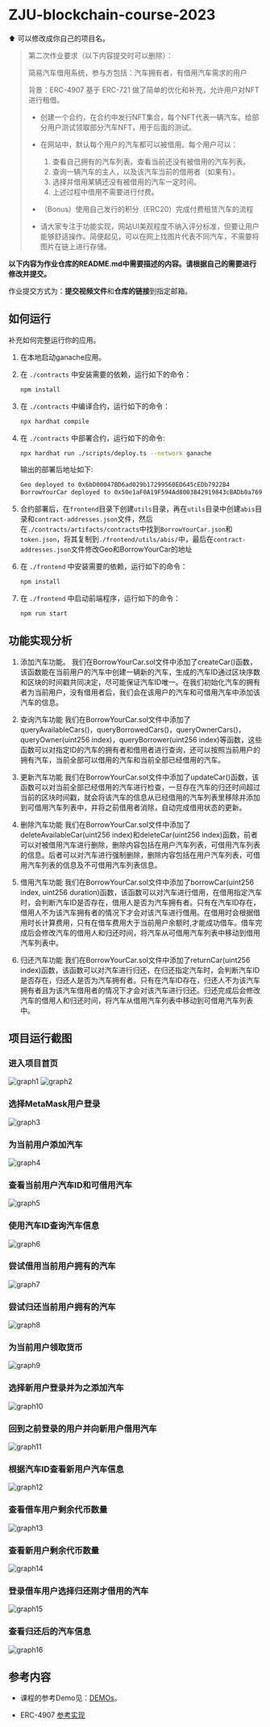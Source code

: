 # ZJU-blockchain-course-2023

⬆ 可以️修改成你自己的项目名。

> 第二次作业要求（以下内容提交时可以删除）：
> 
> 简易汽车借用系统，参与方包括：汽车拥有者，有借用汽车需求的用户
>
> 背景：ERC-4907 基于 ERC-721 做了简单的优化和补充，允许用户对NFT进行租借。
> - 创建一个合约，在合约中发行NFT集合，每个NFT代表一辆汽车。给部分用户测试领取部分汽车NFT，用于后面的测试。
> - 在网站中，默认每个用户的汽车都可以被借用。每个用户可以： 
>    1. 查看自己拥有的汽车列表。查看当前还没有被借用的汽车列表。
>    2. 查询一辆汽车的主人，以及该汽车当前的借用者（如果有）。
>    3. 选择并借用某辆还没有被借用的汽车一定时间。
>    4. 上述过程中借用不需要进行付费。
> 
> - （Bonus）使用自己发行的积分（ERC20）完成付费租赁汽车的流程
> - 请大家专注于功能实现，网站UI美观程度不纳入评分标准，但要让用户能够舒适操作。简便起见，可以在网上找图片代表不同汽车，不需要将图片在链上进行存储。

**以下内容为作业仓库的README.md中需要描述的内容。请根据自己的需要进行修改并提交。**

作业提交方式为：**提交视频文件**和**仓库的链接**到指定邮箱。

## 如何运行

补充如何完整运行你的应用。

1. 在本地启动ganache应用。

2. 在 `./contracts` 中安装需要的依赖，运行如下的命令：
    ```bash
    npm install
    ```
3. 在 `./contracts` 中编译合约，运行如下的命令：
    ```bash
    npx hardhat compile
    ```
4. 在 `./contracts` 中部署合约，运行如下的命令:
    ```bash
    npx hardhat run ./scripts/deploy.ts --network ganache
    ```
    输出的部署后地址如下:
    ```bash
    Geo deployed to 0x6bD00047BD6ad029b17299560ED645cEDb7922B4
    BorrowYourCar deployed to 0x50e1aF0A19F594Ad8003B42919843cBADb0a769d
    ```
5. 合约部署后，在`frontend`目录下创建`utils`目录，再在`utils`目录中创建`abis`目录和`contract-addresses.json`文件，然后在`./contracts/artifacts/contracts`中找到`BorrowYourCar.json`和`token.json`，将其复制到`./frontend/utils/abis/`中，最后在`contract-addresses.json`文件修改Geo和BorrowYourCar的地址
6. 在 `./frontend` 中安装需要的依赖，运行如下的命令：
    ```bash
    npm install
    ```
7. 在 `./frontend` 中启动前端程序，运行如下的命令：
    ```bash
    npm run start
    ```

## 功能实现分析

1. 添加汽车功能。
    我们在BorrowYourCar.sol文件中添加了createCar()函数，该函数能在当前用户的汽车中创建一辆新的汽车，生成的汽车ID通过区块序数和区块的时间戳共同决定，尽可能保证汽车ID唯一。在我们初始化汽车的拥有者为当前用户，没有借用者后，我们会在该用户的汽车和可借用汽车中添加该汽车的信息。

2. 查询汽车功能
    我们在BorrowYourCar.sol文件中添加了queryAvailableCars()，queryBorrowedCars()，queryOwnerCars()，queryOwner(uint256 index)，queryBorrower(uint256 index)等函数，这些函数可以对指定ID的汽车的拥有者和借用者进行查询，还可以按照当前用户的拥有汽车，当前全部可以借用的汽车和当前全部已经借用的汽车。

3. 更新汽车功能
    我们在BorrowYourCar.sol文件中添加了updateCar()函数，该函数可以对当前全部已经借用的汽车进行检查，一旦存在汽车的归还时间超过当前的区块时间戳，就会将该汽车的信息从已经借用的汽车列表里移除并添加到可借用汽车列表中，并将之前借用者消除，自动完成借用状态的更新。

4. 删除汽车功能
    我们在BorrowYourCar.sol文件中添加了deleteAvailableCar(uint256 index)和deleteCar(uint256 index)函数，前者可以对被借用汽车进行删除，删除内容包括在用户汽车列表，可借用汽车列表的信息。后者可以对汽车进行强制删除，删除内容包括在用户汽车列表，可借用汽车列表的信息及不可借用汽车列表信息。

5. 借用汽车功能
    我们在BorrowYourCar.sol文件中添加了borrowCar(uint256 index, uint256 duration)函数，该函数可以对汽车进行借用，在借用指定汽车时，会判断汽车ID是否存在，借用人是否为汽车拥有者。只有在汽车ID存在，借用人不为该汽车拥有者的情况下才会对该汽车进行借用。在借用时会根据借用时长计算费用，只有在借车费用大于当前用户余额时,才能成功借车。借车完成后会修改汽车的借用人和归还时间，将汽车从可借用汽车列表中移动到借用汽车列表中。

6. 归还汽车功能
    我们在BorrowYourCar.sol文件中添加了returnCar(uint256 index)函数，该函数可以对汽车进行归还，在归还指定汽车时，会判断汽车ID是否存在，归还人是否为汽车拥有者。只有在汽车ID存在，归还人不为该汽车拥有者且为该汽车借用者的情况下才会对该汽车进行归还。归还完成后会修改汽车的借用人和归还时间，将汽车从借用汽车列表中移动到可借用汽车列表中。

## 项目运行截图
### 进入项目首页
![graph1](report.assets/graph1.png)
![graph2](report.assets/graph2.png)
### 选择MetaMask用户登录
![graph3](report.assets/graph3.png)
### 为当前用户添加汽车
![graph4](report.assets/graph4.png)
### 查看当前用户汽车ID和可借用汽车
![graph5](report.assets/graph5.png)
### 使用汽车ID查询汽车信息
![graph6](report.assets/graph6.png)
### 尝试借用当前用户拥有的汽车
![graph7](report.assets/graph7.png)
### 尝试归还当前用户拥有的汽车
![graph8](report.assets/graph8.png)
### 为当前用户领取货币
![graph9](report.assets/graph9.png)
### 选择新用户登录并为之添加汽车
![graph10](report.assets/graph10.png)
### 回到之前登录的用户并向新用户借用汽车
![graph11](report.assets/graph11.png)
### 根据汽车ID查看新用户汽车信息
![graph12](report.assets/graph12.png)
### 查看借车用户剩余代币数量
![graph13](report.assets/graph13.png)
### 查看新用户剩余代币数量
![graph14](report.assets/graph14.png)
### 登录借车用户选择归还刚才借用的汽车
![graph15](report.assets/graph15.png)
### 查看归还后的汽车信息
![graph16](report.assets/graph16.png)
## 参考内容

- 课程的参考Demo见：[DEMOs](https://github.com/LBruyne/blockchain-course-demos)。

- ERC-4907 [参考实现](https://eips.ethereum.org/EIPS/eip-4907)
